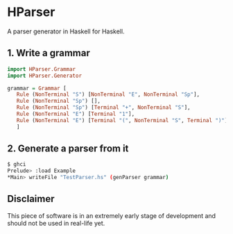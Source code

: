 # HParser
A parser generator in Haskell for Haskell.

## 1. Write a grammar
```haskell
import HParser.Grammar
import HParser.Generator

grammar = Grammar [
   Rule (NonTerminal "S") [NonTerminal "E", NonTerminal "Sp"],
   Rule (NonTerminal "Sp") [],
   Rule (NonTerminal "Sp") [Terminal "+", NonTerminal "S"],
   Rule (NonTerminal "E") [Terminal "1"],
   Rule (NonTerminal "E") [Terminal "(", NonTerminal "S", Terminal ")"]
   ]
```

## 2. Generate a parser from it
```bash
$ ghci
Prelude> :load Example
*Main> writeFile "TestParser.hs" (genParser grammar)
```

## Disclaimer
This piece of software is in an extremely early stage of development and should not be used in real-life yet.